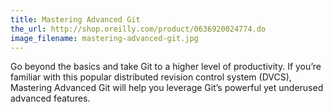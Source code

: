 ```yaml
---
title: Mastering Advanced Git
the_url: http://shop.oreilly.com/product/0636920024774.do
image_filename: mastering-advanced-git.jpg
---
```


Go beyond the basics and take Git to a higher level of productivity. If you’re familiar with this popular distributed revision control system (DVCS), Mastering Advanced Git will help you leverage Git’s powerful yet underused advanced features.
